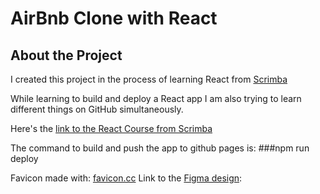 # AirBnb Clone with React

## About the Project
I created this project in the process of learning React from [Scrimba](https://scrimba.com)

While learning to build and deploy a React app I am also trying to learn different things on GitHub simultaneously.

Here's the [link to the React Course from Scrimba](https://scrimba.com/learn/learnreact)

The command to build and push the app to github pages is:
###npm run deploy 

Favicon made with: [favicon.cc](https://favicon.cc/)
Link to the [Figma design](https://www.figma.com/file/4YjrygFEXOcDp9AAnVFv7o/Airbnb-Experiences?node-id=0%3A1): 